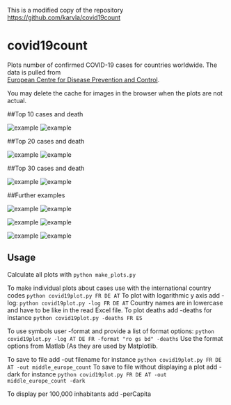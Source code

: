 This is a modified copy of the repository https://github.com/karvla/covid19count

# covid19count
Plots number of confirmed COVID-19 cases for countries worldwide. The data is pulled from 	
[European Centre for Disease Prevention and Control](https://www.ecdc.europa.eu/en/geographical-distribution-2019-ncov-cases).

You may delete the cache for images in the browser when the plots are not actual.

##Top 10 cases and death

![example](../../raw/master/top_10.png)
![example](../../raw/master/top_10_deaths.png)

##Top 20 cases and death

![example](../../raw/master/top_20.png)
![example](../../raw/master/top_20_deaths.png)

##Top 30 cases and death

![example](../../raw/master/top_30.png)
![example](../../raw/master/top_30_deaths.png)

##Further examples

![example](../../raw/master/special_1_count.png)
![example](../../raw/master/special_1_deaths.png)

![example](../../raw/master/middle_europe_count.png)
![example](../../raw/master/middle_europe_deaths.png)

![example](../../raw/master/north_europe_count.png)
![example](../../raw/master/north_europe_deaths.png)

## Usage
Calculate all plots with `python make_plots.py`

To make individual plots about cases use with the international country codes `python covid19plot.py FR DE AT`
To plot with logarithmic y axis add -log: `python covid19plot.py -log FR DE AT`
Country names are in lowercase and have to be like in the read Excel file.
To plot deaths add -deaths for instance `python covid19plot.py -deaths FR ES`

To use symbols user -format and provide a list of format options: `python covid19plot.py -log AT DE FR -format "ro gs bd" -deaths`
Use the format options from Matlab (As they are used by Matplotlib.

To save to file add -out filename for instance `python covid19plot.py FR DE AT -out middle_europe_count`
To save to file without displaying a plot add -dark for instance `python covid19plot.py FR DE AT -out middle_europe_count -dark`

To display per 100,000 inhabitants add -perCapita


